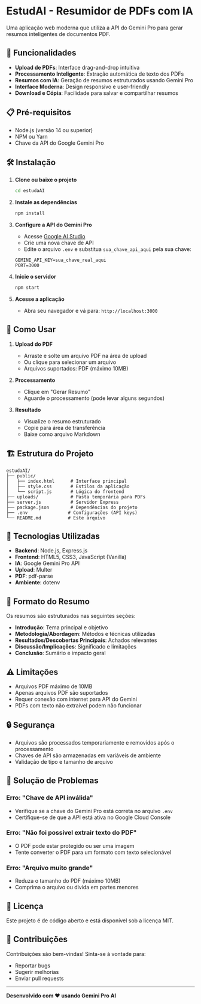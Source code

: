 # EstudAI - Resumidor de PDFs com IA

Uma aplicação web moderna que utiliza a API do Gemini Pro para gerar resumos inteligentes de documentos PDF.

## 🚀 Funcionalidades

- **Upload de PDFs**: Interface drag-and-drop intuitiva
- **Processamento Inteligente**: Extração automática de texto dos PDFs
- **Resumos com IA**: Geração de resumos estruturados usando Gemini Pro
- **Interface Moderna**: Design responsivo e user-friendly
- **Download e Cópia**: Facilidade para salvar e compartilhar resumos

## 📋 Pré-requisitos

- Node.js (versão 14 ou superior)
- NPM ou Yarn
- Chave da API do Google Gemini Pro

## 🛠️ Instalação

1. **Clone ou baixe o projeto**
   ```bash
   cd estudaAI
   ```

2. **Instale as dependências**
   ```bash
   npm install
   ```

3. **Configure a API do Gemini Pro**
   - Acesse [Google AI Studio](https://makersuite.google.com/app/apikey)
   - Crie uma nova chave de API
   - Edite o arquivo `.env` e substitua `sua_chave_api_aqui` pela sua chave:
   ```
   GEMINI_API_KEY=sua_chave_real_aqui
   PORT=3000
   ```

4. **Inicie o servidor**
   ```bash
   npm start
   ```

5. **Acesse a aplicação**
   - Abra seu navegador e vá para: `http://localhost:3000`

## 📖 Como Usar

1. **Upload do PDF**
   - Arraste e solte um arquivo PDF na área de upload
   - Ou clique para selecionar um arquivo
   - Arquivos suportados: PDF (máximo 10MB)

2. **Processamento**
   - Clique em "Gerar Resumo"
   - Aguarde o processamento (pode levar alguns segundos)

3. **Resultado**
   - Visualize o resumo estruturado
   - Copie para área de transferência
   - Baixe como arquivo Markdown

## 🏗️ Estrutura do Projeto

```
estudaAI/
├── public/
│   ├── index.html      # Interface principal
│   ├── style.css       # Estilos da aplicação
│   └── script.js       # Lógica do frontend
├── uploads/            # Pasta temporária para PDFs
├── server.js           # Servidor Express
├── package.json        # Dependências do projeto
├── .env               # Configurações (API keys)
└── README.md          # Este arquivo
```

## 🔧 Tecnologias Utilizadas

- **Backend**: Node.js, Express.js
- **Frontend**: HTML5, CSS3, JavaScript (Vanilla)
- **IA**: Google Gemini Pro API
- **Upload**: Multer
- **PDF**: pdf-parse
- **Ambiente**: dotenv

## 📝 Formato do Resumo

Os resumos são estruturados nas seguintes seções:

- **Introdução**: Tema principal e objetivo
- **Metodologia/Abordagem**: Métodos e técnicas utilizadas
- **Resultados/Descobertas Principais**: Achados relevantes
- **Discussão/Implicações**: Significado e limitações
- **Conclusão**: Sumário e impacto geral

## ⚠️ Limitações

- Arquivos PDF máximo de 10MB
- Apenas arquivos PDF são suportados
- Requer conexão com internet para API do Gemini
- PDFs com texto não extraível podem não funcionar

## 🔒 Segurança

- Arquivos são processados temporariamente e removidos após o processamento
- Chaves de API são armazenadas em variáveis de ambiente
- Validação de tipo e tamanho de arquivo

## 🐛 Solução de Problemas

### Erro: "Chave de API inválida"
- Verifique se a chave do Gemini Pro está correta no arquivo `.env`
- Certifique-se de que a API está ativa no Google Cloud Console

### Erro: "Não foi possível extrair texto do PDF"
- O PDF pode estar protegido ou ser uma imagem
- Tente converter o PDF para um formato com texto selecionável

### Erro: "Arquivo muito grande"
- Reduza o tamanho do PDF (máximo 10MB)
- Comprima o arquivo ou divida em partes menores

## 📄 Licença

Este projeto é de código aberto e está disponível sob a licença MIT.

## 🤝 Contribuições

Contribuições são bem-vindas! Sinta-se à vontade para:
- Reportar bugs
- Sugerir melhorias
- Enviar pull requests

---

**Desenvolvido com ❤️ usando Gemini Pro AI**